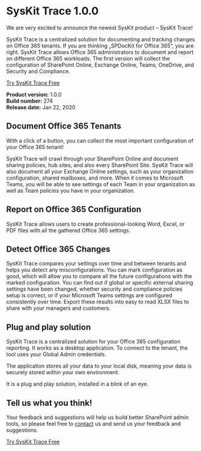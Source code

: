# SysKit Trace 1.0.0

We are very excited to announce the newest SysKit product – SysKit Trace!

SysKit Trace is a centralized solution for documenting and tracking changes on Office 365 tenants. If you are thinking „SPDocKit for Office 365“, you are right. SysKit Trace allows Office 365 administrators to document and report on different Office 365 workloads. The first version will collect the configuration of SharePoint Online, Exchange Online, Teams, OneDrive, and Security and Compliance.

[Try SysKit Trace Free](https://www.syskit.com/products/trace/download/)

**Product version:** 1.0.0  
**Build number:** 274  
**Release date:** Jan 22, 2020

## Document Office 365 Tenants

With a click of a button, you can collect the most important configuration of your Office 365 tenant!

SysKit Trace will crawl through your SharePoint Online and document sharing policies, hub sites, and also every SharePoint Site. SysKit Trace will also document all your Exchange Online settings, such as your organization configuration, shared mailboxes, and more. When it comes to Microsoft Teams, you will be able to see settings of each Team in your organization as well as Team policies you have in your organization.

## Report on Office 365 Configuration

SysKit Trace allows users to create professional-looking Word, Excel, or PDF files with all the gathered Office 365 settings.

## Detect Office 365 Changes

SysKit Trace compares your settings over time and between tenants and helps you detect any misconfigurations. You can mark configuration as good, which will allow you to compare all the future configurations with the marked configuration. You can find out if global or specific external sharing settings have been changed, whether security and compliance policies setup is correct, or if your Microsoft Teams settings are configured consistently over time. Export these results into easy to read XLSX files to share with your managers and customers.

## Plug and play solution

SysKit Trace is a centralized solution for your Office 365 configuration reporting. It works as a desktop application. To connect to the tenant, the tool uses your Global Admin credentials.

The application stores all your data to your local disk, meaning your data is securely stored within your own environment.

It is a plug and play solution, installed in a blink of an eye.

## Tell us what you think!

Your feedback and suggestions will help us build better SharePoint admin tools, so please feel free to [contact](https://feedback.syskit.com/?project=TRACE) us and send us your feedback and suggestions.

[Try SysKit Trace Free](https://www.syskit.com/products/trace/download/)

